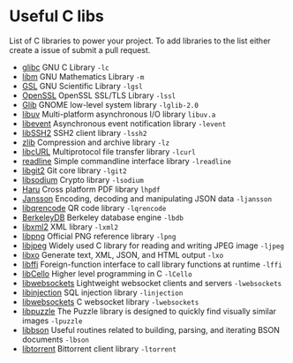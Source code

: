 # Useful C libs
List of C libraries to power your project. To add libraries to the list either create a issue of submit a pull request.
* [glibc](http://www.gnu.org/software/libc/) GNU C Library `-lc`
* [libm](https://sourceware.org/glibc/wiki/libm) GNU Mathematics Library `-m`
* [GSL](http://www.gnu.org/software/gsl/) GNU Scientific Library `-lgsl`
* [OpenSSL](https://www.openssl.org/) OpenSSL SSL/TLS Library `-lssl`
* [Glib](https://wiki.gnome.org/Projects/GLib) GNOME low-level system library `-lglib-2.0`
* [libuv](https://github.com/libuv/libuv)  Multi-platform asynchronous I/O library `libuv.a`
* [libevent](http://libevent.org/) Asynchronous event notification library `-levent`
* [libSSH2](http://www.libssh2.org/) SSH2 client library `-lssh2`
* [zlib](http://www.zlib.net/) Compression and archive library `-lz`
* [libcURL](http://curl.haxx.se/libcurl/) Multiprotocol file transfer library `-lcurl`
* [readline](http://cnswww.cns.cwru.edu/php/chet/readline/rltop.html) Simple commandline interface library `-lreadline`
* [libgit2](https://libgit2.github.com/) Git core library `-lgit2`
* [libsodium](https://github.com/jedisct1/libsodium) Crypto library `-lsodium`
* [Haru](https://github.com/libharu/libharu) Cross platform PDF library `lhpdf`
* [Jansson](https://github.com/akheron/jansson) Encoding, decoding and manipulating JSON data `-ljansson`
* [libqrencode](https://github.com/fukuchi/libqrencode) QR code library `-lqrencode`
* [BerkeleyDB](http://www.oracle.com/technetwork/database/database-technologies/berkeleydb/overview/index.html) Berkeley database engine `-lbdb`
* [libxml2](http://xmlsoft.org/) XML library `-lxml2`
* [libpng](http://www.libpng.org/pub/png/libpng.html) Official PNG reference library `-lpng`
* [libjpeg](http://libjpeg.sourceforge.net/) Widely used C library for reading and writing JPEG image `-ljpeg`
* [libxo](https://github.com/Juniper/libxo) Generate text, XML, JSON, and HTML output `-lxo`
* [libffi](https://github.com/atgreen/libffi) Foreign-function interface to call library functions at runtime `-lffi`
* [libCello](https://github.com/orangeduck/libCello) Higher level programming in C `-lCello`
* [libwebsockets](https://github.com/warmcat/libwebsockets) Lightweight websocket clients and servers `-lwebsockets`
* [libinjection](https://github.com/client9/libinjection) SQL injection library `-linjection`
* [libwebsockets](https://github.com/warmcat/libwebsockets) C websocket library `-lwebsockets`
* [libpuzzle](https://github.com/jedisct1/libpuzzle) The Puzzle library is designed to quickly find visually similar images `-lpuzzle`
* [libbson](https://github.com/mongodb/libbson) Useful routines related to building, parsing, and iterating BSON documents `-lbson`
* [libtorrent](https://github.com/rakshasa/libtorrent) Bittorrent client library `-ltorrent`

